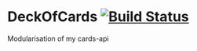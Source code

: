 # DeckOfCards [![Build Status](https://travis-ci.com/heindrichpaul/DeckOfCards.svg?branch=master)](https://travis-ci.com/heindrichpaul/DeckOfCards)
Modularisation of my cards-api
